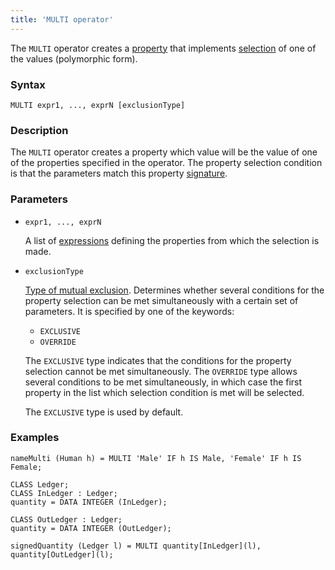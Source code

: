 ```yaml
---
title: 'MULTI operator'
---
```


The `MULTI` operator creates a [property](Properties.md) that implements [selection](Selection_CASE_IF_MULTI_OVERRIDE_EXCLUSIVE.md#single) of one of the values (polymorphic form).

### Syntax

```
MULTI expr1, ..., exprN [exclusionType]
```

### Description

The `MULTI` operator creates a property which value will be the value of one of the properties specified in the operator. The property selection condition is that the parameters match this property [signature](ISCLASS_operator.md). 

### Parameters

- `expr1, ..., exprN`  

    A list of [expressions](Expression.md) defining the properties from which the selection is made.

- `exclusionType`

    [Type of mutual exclusion](Selection_CASE_IF_MULTI_OVERRIDE_EXCLUSIVE.md#exclusive). Determines whether several conditions for the property selection can be met simultaneously with a certain set of parameters. It is specified by one of the keywords:

    - `EXCLUSIVE`
    - `OVERRIDE`

  The `EXCLUSIVE` type indicates that the conditions for the property selection cannot be met simultaneously. The `OVERRIDE` type allows several conditions to be met simultaneously, in which case the first property in the list which selection condition is met will be selected. 

    The `EXCLUSIVE` type is used by default.

### Examples

```lsf
nameMulti (Human h) = MULTI 'Male' IF h IS Male, 'Female' IF h IS Female;

CLASS Ledger;
CLASS InLedger : Ledger;
quantity = DATA INTEGER (InLedger);

CLASS OutLedger : Ledger;
quantity = DATA INTEGER (OutLedger);

signedQuantity (Ledger l) = MULTI quantity[InLedger](l), quantity[OutLedger](l);
```
